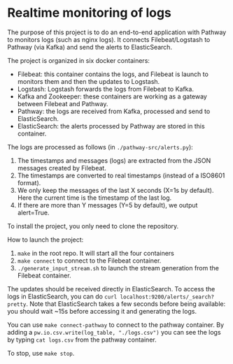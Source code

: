 # Realtime monitoring of logs

The purpose of this project is to do an end-to-end application with Pathway to monitors logs (such as nginx logs).
It connects Filebeat/Logstash to Pathway (via Kafka) and send the alerts to ElasticSearch.

The project is organized in six docker containers:
 - Filebeat: this container contains the logs, and Filebeat is launch to monitors them and then the updates to Logstash.
 - Logstash: Logstash forwards the logs from Filebeat to Kafka.
 - Kafka and Zookeeper: these containers are working as a gateway between Filebeat and Pathway.
 - Pathway: the logs are received from Kafka, processed and send to ElasticSearch.
 - ElasticSearch: the alerts processed by Pathway are stored in this container.
 
The logs are processed as follows (in `./pathway-src/alerts.py`):
 1. The timestamps and messages (logs) are extracted from the JSON messages created by Filebeat.
 2. The timestamps are converted to real timestamps (instead of a ISO8601 format).
 3. We only keep the messages of the last X seconds (X=1s by default). Here the current time is the timestamp of the last log.
 4. If there are more than Y messages (Y=5 by default), we output alert=True.

To install the project, you only need to clone the repository.

How to launch the project:
 1. `make` in the root repo. It will start all the four containers
 2. `make connect` to connect to the Filebeat container.
 3. `./generate_input_stream.sh` to launch the stream generation from the Filebeat container.

The updates should be received directly in ElasticSearch.
To access the logs in ElasticSearch, you can do `curl localhost:9200/alerts/_search?pretty`.
Note that ElasticSearch takes a few seconds before being available: you should wait ~15s before accessing it and generating the logs.

You can use `make connect-pathway` to connect to the pathway container.
By adding a `pw.io.csv.write(log_table, "./logs.csv")` you can see the logs by typing `cat logs.csv` from the pathway container.

To stop, use `make stop`.